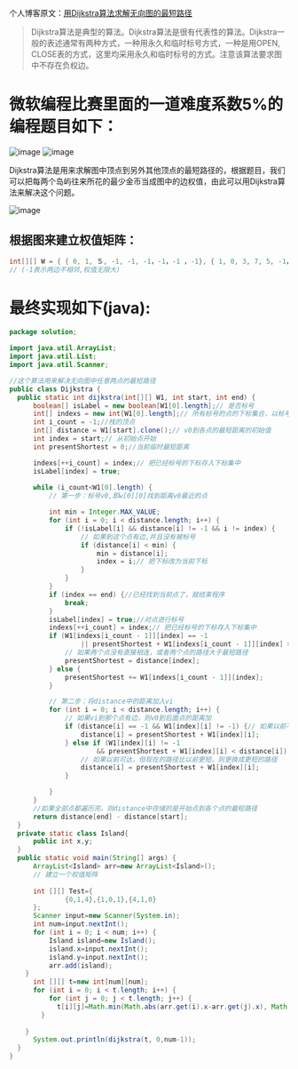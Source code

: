 个人博客原文：[用Dijkstra算法求解无向图的最短路径](http://blog.taohuawu.club/article/29)

>Dijkstra算法是典型的算法。Dijkstra算法是很有代表性的算法。Dijkstra一般的表述通常有两种方式，一种用永久和临时标号方式，一种是用OPEN, CLOSE表的方式，这里均采用永久和临时标号的方式。注意该算法要求图中不存在负权边。 　　 　　

# **微软编程比赛里面的一道难度系数5%的编程题目如下：**

![image](http://118.126.91.74/upload/2018/04/rtgofi5vkshesphepqdbm9k68l.jpg)
![image](http://118.126.91.74/upload/2018/04/uusj6mvbfgj2kpvja0k2no03r5.jpg)

Dijkstra算法是用来求解图中顶点到另外其他顶点的最短路径的，根据题目，我们可以把每两个岛屿往来所花的最少金币当成图中的边权值，由此可以用Dijkstra算法来解决这个问题。 

![image](http://118.126.91.74/upload/2018/04/u60nao97u8h75pmdgh6gv8nhdb.jpg)

## 根据图来建立权值矩阵： 
```java
int[][] W = { { 0, 1, ５, -1, -1, -1，-1，-1 ，-1}, { 1, 0, 3, 7, 5, -1，-1，-1，-1}, { 5, 3, 0, -1, 1, 7, -1，-1，-1，-1 }, { -1, 7, -1, 0, 2, -1,3，-1，-1 }, { -1, 5, 1, 2, 0, 3, 6, 9，-1}, {-1，-1，-1, 3，6，-1, 0， 2, 7} {-1，-1，-1，-1，9，5，2, 0, 4} {-1，-1，-1，-1，-1，-1, 7, 4, 0} };
// (-1表示两边不相邻,权值无限大)
```

# 最终实现如下(java):
```java
package solution;

import java.util.ArrayList;
import java.util.List;
import java.util.Scanner;

//这个算法用来解决无向图中任意两点的最短路径  
public class Dijkstra {
  public static int dijkstra(int[][] W1, int start, int end) {  
      boolean[] isLabel = new boolean[W1[0].length];// 是否标号  
      int[] indexs = new int[W1[0].length];// 所有标号的点的下标集合，以标号的先后顺序进行存储，实际上是一个以数组表示的栈  
      int i_count = -1;//栈的顶点  
      int[] distance = W1[start].clone();// v0到各点的最短距离的初始值  
      int index = start;// 从初始点开始
      int presentShortest = 0;//当前临时最短距离  

      indexs[++i_count] = index;// 把已经标号的下标存入下标集中  
      isLabel[index] = true;  
        
      while (i_count<W1[0].length) {  
          // 第一步：标号v0,即w[0][0]找到距离v0最近的点  

          int min = Integer.MAX_VALUE;  
          for (int i = 0; i < distance.length; i++) {  
              if (!isLabel[i] && distance[i] != -1 && i != index) {  
                  // 如果到这个点有边,并且没有被标号  
                  if (distance[i] < min) {  
                      min = distance[i];  
                      index = i;// 把下标改为当前下标  
                  }  
              }  
          }  
          if (index == end) {//已经找到当前点了，就结束程序  
              break;  
          }  
          isLabel[index] = true;//对点进行标号  
          indexs[++i_count] = index;// 把已经标号的下标存入下标集中  
          if (W1[indexs[i_count - 1]][index] == -1 
                  || presentShortest + W1[indexs[i_count - 1]][index] > distance[index]) {  
              // 如果两个点没有直接相连，或者两个点的路径大于最短路径  
              presentShortest = distance[index];  
          } else {  
              presentShortest += W1[indexs[i_count - 1]][index];  
          }  

          // 第二步：将distance中的距离加入vi  
          for (int i = 0; i < distance.length; i++) {  
              // 如果vi到那个点有边，则v0到后面点的距离加  
              if (distance[i] == -1 && W1[index][i] != -1) {// 如果以前不可达，则现在可达了  
                  distance[i] = presentShortest + W1[index][i];  
              } else if (W1[index][i] != -1 
                      && presentShortest + W1[index][i] < distance[i]) {  
                  // 如果以前可达，但现在的路径比以前更短，则更换成更短的路径  
                  distance[i] = presentShortest + W1[index][i];  
              }  

          }  
      }  
      //如果全部点都遍历完，则distance中存储的是开始点到各个点的最短路径  
      return distance[end] - distance[start];  
  }  
  private static class Island{
	  public int x,y;
  }
  public static void main(String[] args) {  
	  ArrayList<Island> arr=new ArrayList<Island>();
      // 建立一个权值矩阵  
      
      int [][] Test={
    		  {0,1,4},{1,0,1},{4,1,0}
      };
      Scanner input=new Scanner(System.in);
      int num=input.nextInt();
      for (int i = 0; i < num; i++) {
    	  Island island=new Island();
    	  island.x=input.nextInt();
    	  island.y=input.nextInt();
          arr.add(island);
	}
      int [][] t=new int[num][num];
      for (int i = 0; i < t.length; i++) {
    	  for (int j = 0; j < t.length; j++) {
			t[i][j]=Math.min(Math.abs(arr.get(i).x-arr.get(j).x), Math.abs(arr.get(i).y-arr.get(j).y));
		}
		
	}
      System.out.println(dijkstra(t, 0,num-1)); 
  }  
}
```

